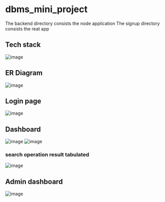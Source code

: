 # dbms_mini_project
The backend directory consists the node application
The signup directory consists the reat app
## Tech stack
![image](https://github.com/Aryan-code-dev/dbms_mini_project/assets/86364775/58b4b8ec-d96f-4edc-839e-2fc5e0d87314)
## ER Diagram
![image](https://github.com/Aryan-code-dev/dbms_mini_project/assets/86364775/0acfb571-b8ec-4038-98e8-8870db6fd388)

## Login page
![image](https://github.com/Aryan-code-dev/dbms_mini_project/assets/86364775/fe5d3c66-966a-4e2c-8da1-add1ee1098d6)
## Dashboard
![image](https://github.com/Aryan-code-dev/dbms_mini_project/assets/86364775/3a8a9365-9472-433f-808f-13118867e05d)
![image](https://github.com/Aryan-code-dev/dbms_mini_project/assets/86364775/6b061e9f-8b81-4838-9f82-f986e84e2182)
### search operation result tabulated
![image](https://github.com/Aryan-code-dev/dbms_mini_project/assets/86364775/7c388030-b9b5-41bd-b247-19e0ed4cdfbf)
## Admin dashboard
![image](https://github.com/Aryan-code-dev/dbms_mini_project/assets/86364775/311df35c-de65-490f-a41e-48d402fa0a4f)
